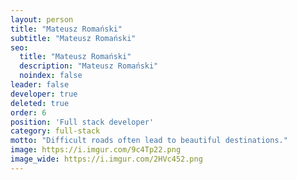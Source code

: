 ```yaml
---
layout: person
title: "Mateusz Romański"
subtitle: "Mateusz Romański"
seo:
  title: "Mateusz Romański"
  description: "Mateusz Romański"
  noindex: false
leader: false
developer: true
deleted: true
order: 6
position: 'Full stack developer'
category: full-stack
motto: "Difficult roads often lead to beautiful destinations."
image: https://i.imgur.com/9c4Tp22.png
image_wide: https://i.imgur.com/2HVc452.png
---
```

